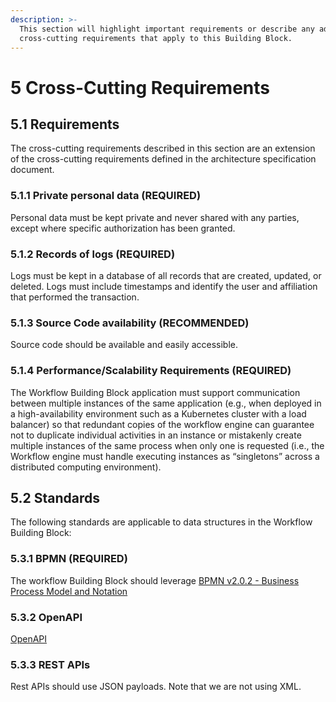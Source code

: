 ```yaml
---
description: >-
  This section will highlight important requirements or describe any additional
  cross-cutting requirements that apply to this Building Block.
---
```


# 5 Cross-Cutting Requirements

## 5.1 Requirements

The cross-cutting requirements described in this section are an extension of the cross-cutting requirements defined in the architecture specification document.

### 5.1.1 Private personal data (REQUIRED)

Personal data must be kept private and never shared with any parties, except where specific authorization has been granted.

### 5.1.2 Records of logs (REQUIRED)

Logs must be kept in a database of all records that are created, updated, or deleted. Logs must include timestamps and identify the user and affiliation that performed the transaction.

### 5.1.3 Source Code availability (RECOMMENDED)

Source code should be available and easily accessible.

### 5.1.4 Performance/Scalability Requirements (REQUIRED)

The Workflow Building Block application must support communication between multiple instances of the same application (e.g., when deployed in a high-availability environment such as a Kubernetes cluster with a load balancer) so that redundant copies of the workflow engine can guarantee not to duplicate individual activities in an instance or mistakenly create multiple instances of the same process when only one is requested (i.e., the Workflow engine must handle executing instances as “singletons” across a distributed computing environment).

## 5.2 Standards

The following standards are applicable to data structures in the Workflow Building Block:

### 5.3.1 BPMN (REQUIRED)

The workflow Building Block should leverage [BPMN v2.0.2 - Business Process Model and Notation](https://www.omg.org/spec/BPMN/)

### 5.3.2 OpenAPI

[OpenAPI](https://github.com/OAI/OpenAPI-Specification/blob/3.0.2/versions/3.0.2.md)

### 5.3.3 REST APIs

Rest APIs should use JSON payloads. Note that we are not using XML.
